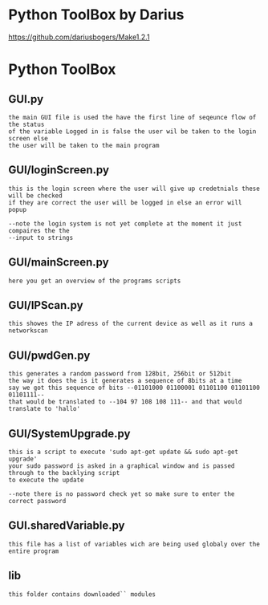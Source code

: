 # Python ToolBox by Darius
https://github.com/dariusbogers/Make1.2.1

<h1>Python ToolBox</h1>

<h2>GUI.py</h2>

    the main GUI file is used the have the first line of seqeunce flow of the status
    of the variable Logged in is false the user wil be taken to the login screen else
    the user will be taken to the main program

<h2>GUI/loginScreen.py</h2>

    this is the login screen where the user will give up credetnials these will be checked
    if they are correct the user will be logged in else an error will popup
    
    --note the login system is not yet complete at the moment it just compaires the the 
    --input to strings

<h2>GUI/mainScreen.py</h2>

    here you get an overview of the programs scripts 

<h2>GUI/IPScan.py</h2>

    this showes the IP adress of the current device as well as it runs a networkscan

<h2>GUI/pwdGen.py</h2>

    this generates a random password from 128bit, 256bit or 512bit
    the way it does the is it generates a sequence of 8bits at a time 
    say we got this sequence of bits --01101000 01100001 01101100 01101100 01101111--
    that would be translated to --104 97 108 108 111-- and that would translate to 'hallo'

<h2>GUI/SystemUpgrade.py</h2>

    this is a script to execute 'sudo apt-get update && sudo apt-get upgrade'
    your sudo password is asked in a graphical window and is passed through to the backlying script
    to execute the update

    --note there is no password check yet so make sure to enter the correct password


<h2>GUI.sharedVariable.py</h2>

    this file has a list of variables wich are being used globaly over the entire program

<h2>lib</h2>

    this folder contains downloaded`` modules
